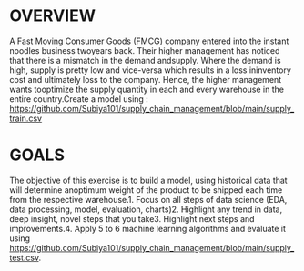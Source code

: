 # OVERVIEW
A Fast Moving Consumer Goods (FMCG) company entered into the instant noodles business twoyears back. Their higher management has noticed that there is a mismatch in the demand andsupply. Where the demand is high, supply is pretty low and vice-versa which results in a loss ininventory cost and ultimately loss to the company. Hence, the higher management wants tooptimize the supply quantity in each and every warehouse in the entire country.Create a model using : https://github.com/Subiya101/supply_chain_management/blob/main/supply_train.csv

# GOALS
The objective of this exercise is to build a model, using historical data that will determine anoptimum weight of the product to be shipped each time from the respective warehouse.1. Focus on all steps of data science (EDA, data processing, model, evaluation, charts)2. Highlight any trend in data, deep insight, novel steps that you take3. Highlight next steps and improvements.4. Apply 5 to 6 machine learning algorithms and evaluate it using https://github.com/Subiya101/supply_chain_management/blob/main/supply_test.csv.
